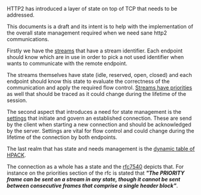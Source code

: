 HTTP2 has introduced a layer of state on top of TCP that needs to be addressed.

This documents is a draft and its intent is to help with the implementation of the overall state management required when we need sane http2 communications.

Firstly we have the [streams](https://httpwg.org/specs/rfc7540.html#StreamsLayer) that have a stream identifier. Each endpoint should know which are in use in order to pick a not used identifier when wants to communicate with the remote endpoint.

The streams themselves have state (idle, reserved, open, closed) and each endpoint should know this state to evaluate the correctness of the communication and apply the required flow control. [Streams have priorities](https://httpwg.org/specs/rfc7540.html#PRIORITY) as well that should be traced as it could change during the lifetime of the session.

The second aspect that introduces a need for state management is the [settings](https://httpwg.org/specs/rfc7540.html#SettingValues) that initiate and govern an established connection. These are send by the client when starting a new connection and should be acknowledged by the server. Settings are vital for flow control and could change during the lifetime of the connection by both endpoints.

The last realm that has state and needs management is the  [dynamic table of HPACK](https://httpwg.org/specs/rfc7541.html#dynamic.table).

The connection as a whole has a state and the [rfc7540](https://httpwg.org/specs/rfc7540.html) depicts that. For instance on the priorities section of the rfc is stated that ***"The PRIORITY frame can be sent on a stream in any state, though it cannot be sent between consecutive frames that comprise a single header block"***.

